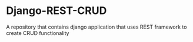 # Django-REST-CRUD
A repository that contains django application that uses REST framework to create CRUD functionality
